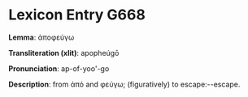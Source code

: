 # Lexicon Entry G668

**Lemma**: ἀποφεύγω

**Transliteration (xlit)**: apopheúgō

**Pronunciation**: ap-of-yoo'-go

**Description**:
from ἀπό and φεύγω; (figuratively) to escape:--escape.
